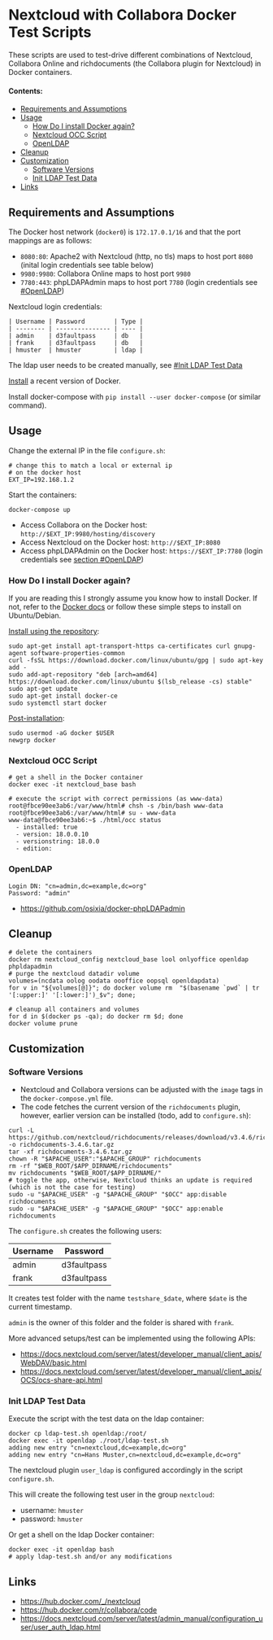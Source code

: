 # Nextcloud with Collabora Docker Test Scripts

These scripts are used to test-drive different combinations of Nextcloud, Collabora Online and richdocuments (the Collabora plugin for Nextcloud) in Docker containers.

#### Contents:
* [Requirements and Assumptions](#requirements-and-assumptions)
* [Usage](#usage)
  * [How Do I install Docker again?](#how-do-i-install-docker-again)
  * [Nextcloud OCC Script](#nextcloud-occ-script)
  * [OpenLDAP](#openldap)
* [Cleanup](#cleanup)
* [Customization](#customization)
  * [Software Versions](#software-versions)
  * [Init LDAP Test Data](#init-ldap-test-data)
* [Links](#links)

## Requirements and Assumptions
The Docker host network (`docker0`) is `172.17.0.1/16` and that the port mappings are as follows:
* `8080:80`: Apache2 with Nextcloud (http, no tls) maps to host port `8080` (inital login credentials see table below)
* `9980:9980`: Collabora Online maps to host port `9980`
* `7780:443`: phpLDAPAdmin maps to host port `7780` (login credentials see [#OpenLDAP](#OpenLDAP))

Nextcloud login credentials:
```
| Username | Password        | Type |
| -------- | --------------- | ---- |
| admin    | d3faultpass     | db   |
| frank    | d3faultpass     | db   |
| hmuster  | hmuster         | ldap |
```
The ldap user needs to be created manually, see [#Init LDAP Test Data](#Init-LDAP-Test-Data)

[Install](#how-do-i-install-docker-again) a recent version of Docker.

Install docker-compose with `pip install --user docker-compose` (or similar command).

## Usage
Change the external IP in the file `configure.sh`:
```
# change this to match a local or external ip
# on the docker host
EXT_IP=192.168.1.2
```

Start the containers:
```
docker-compose up
```

* Access Collabora on the Docker host: `http://$EXT_IP:9980/hosting/discovery`
* Access Nextcloud on the Docker host: `http://$EXT_IP:8080`
* Access phpLDAPAdmin on the Docker host: `https://$EXT_IP:7780` (login credentials see [section #OpenLDAP](#OpenLDAP))

### How Do I install Docker again?

If you are reading this I strongly assume you know how to install Docker. If not, refer to the [Docker docs](https://docs.docker.com/install/linux/docker-ce/ubuntu/#install-docker-engine---community) or follow these simple steps to install on Ubuntu/Debian.

[Install using the repository](https://docs.docker.com/install/linux/docker-ce/ubuntu/#install-docker-engine---community):
```
sudo apt-get install apt-transport-https ca-certificates curl gnupg-agent software-properties-common
curl -fsSL https://download.docker.com/linux/ubuntu/gpg | sudo apt-key add -
sudo add-apt-repository "deb [arch=amd64] https://download.docker.com/linux/ubuntu $(lsb_release -cs) stable"
sudo apt-get update
sudo apt-get install docker-ce
sudo systemctl start docker
```

[Post-installation](https://docs.docker.com/install/linux/linux-postinstall/):
```
sudo usermod -aG docker $USER
newgrp docker
```

### Nextcloud OCC Script
```
# get a shell in the Docker container
docker exec -it nextcloud_base bash

# execute the script with correct permissions (as www-data)
root@fbce90ee3ab6:/var/www/html# chsh -s /bin/bash www-data
root@fbce90ee3ab6:/var/www/html# su - www-data
www-data@fbce90ee3ab6:~$ ./html/occ status
  - installed: true
  - version: 18.0.0.10
  - versionstring: 18.0.0
  - edition:
```

### OpenLDAP
```
Login DN: "cn=admin,dc=example,dc=org"
Password: "admin"
```

* https://github.com/osixia/docker-phpLDAPadmin

## Cleanup
```
# delete the containers
docker rm nextcloud_config nextcloud_base lool onlyoffice openldap phpldapadmin
# purge the nextcloud datadir volume
volumes=(ncdata oolog oodata oooffice oopsql openldapdata)
for v in "${volumes[@]}"; do docker volume rm  "$(basename `pwd` | tr '[:upper:]' '[:lower:]')_$v"; done;

# cleanup all containers and volumes
for d in $(docker ps -qa); do docker rm $d; done
docker volume prune
```

## Customization
### Software Versions
* Nextcloud and Collabora versions can be adjusted with the `image` tags in the `docker-compose.yml` file. 
* The code fetches the current version of the `richdocuments` plugin, however, earlier version can be installed (todo, add to `configure.sh`):
```
curl -L https://github.com/nextcloud/richdocuments/releases/download/v3.4.6/richdocuments.tar.gz -o richdocuments-3.4.6.tar.gz
tar -xf richdocuments-3.4.6.tar.gz
chown -R "$APACHE_USER":"$APACHE_GROUP" richdocuments
rm -rf "$WEB_ROOT/$APP_DIRNAME/richdocuments"
mv richdocuments "$WEB_ROOT/$APP_DIRNAME/"
# toggle the app, otherwise, Nextcloud thinks an update is required (which is not the case for testing)
sudo -u "$APACHE_USER" -g "$APACHE_GROUP" "$OCC" app:disable richdocuments
sudo -u "$APACHE_USER" -g "$APACHE_GROUP" "$OCC" app:enable richdocuments
```

The `configure.sh` creates the following users:

| Username | Password |
| -------- | ---------|
| admin    | d3faultpass  |
| frank    | d3faultpass  |

It creates test folder with the name `testshare_$date`, where `$date` is the current timestamp.

`admin` is the owner of this folder and the folder is shared with `frank`.

More advanced setups/test can be implemented using the following APIs:
* https://docs.nextcloud.com/server/latest/developer_manual/client_apis/WebDAV/basic.html
* https://docs.nextcloud.com/server/latest/developer_manual/client_apis/OCS/ocs-share-api.html

### Init LDAP Test Data
Execute the script with the test data on the ldap container:
```
docker cp ldap-test.sh openldap:/root/
docker exec -it openldap ./root/ldap-test.sh
adding new entry "cn=nextcloud,dc=example,dc=org"
adding new entry "cn=Hans Muster,cn=nextcloud,dc=example,dc=org"
```

The nextcloud plugin `user_ldap` is configured accordingly in the script `configure.sh`.

This will create the following test user in the group `nextcloud`:
* username: `hmuster`
* password: `hmuster`

Or get a shell on the ldap Docker container:
```
docker exec -it openldap bash
# apply ldap-test.sh and/or any modifications
```

## Links
* https://hub.docker.com/_/nextcloud
* https://hub.docker.com/r/collabora/code
* https://docs.nextcloud.com/server/latest/admin_manual/configuration_user/user_auth_ldap.html